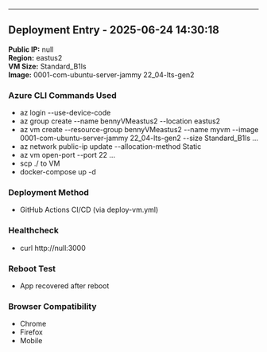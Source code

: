 
---

## Deployment Entry - 2025-06-24 14:30:18

**Public IP:** null  
**Region:** eastus2  
**VM Size:** Standard_B1ls  
**Image:** 0001-com-ubuntu-server-jammy 22_04-lts-gen2

### Azure CLI Commands Used
- az login --use-device-code
- az group create --name bennyVMeastus2 --location eastus2
- az vm create --resource-group bennyVMeastus2 --name myvm --image 0001-com-ubuntu-server-jammy 22_04-lts-gen2 --size Standard_B1ls ...
- az network public-ip update --allocation-method Static
- az vm open-port --port 22 ...
- scp ./ to VM
- docker-compose up -d

### Deployment Method
- GitHub Actions CI/CD (via deploy-vm.yml)

### Healthcheck
- curl http://null:3000

### Reboot Test
- App recovered after reboot

### Browser Compatibility
- Chrome
- Firefox
- Mobile
